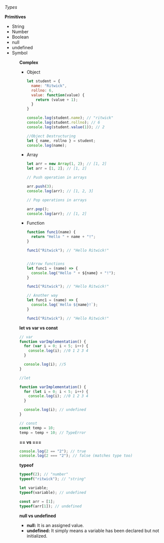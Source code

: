 *Types*

**Primitives**

<ul>
  <li>String</li>
  <li>Number</li>
  <li>Boolean</li>
  <li>null</li>
  <li>undefined</li>
  <li>Symbol</li>
<ul>

**Complex**

<ul>
  <li>Object</li>

```js
let student = {
  name: "Ritwick",
  rollno: 6,
  value: function(value) {
    return (value + 1);
  }
}

console.log(student.name); // "ritwick"
console.log(student.rollno); // 6
console.log(student.value(1)); // 2

//Object Destructuring
let { name, rollno } = student;
console.log(name);
```

<li>Array</li>


```js
let arr = new Array(1, 2); // [1, 2]
let arr = [1, 2]; // [1, 2]

// Push operation in arrays

arr.push(3);
console.log(arr); // [1, 2, 3]

// Pop operations in arrays

arr.pop();
console.log(arr); // [1, 2]
```

<li>Function</li>

```js
function func1(name) {
  return "Hello " + name + "!";
}

func1("Ritwick"); // "Hello Ritwick!"


//Arrow functions
let func1 = (name) => {
  console.log("Hello " + ${name} + "!");
}

func1("Ritwick"); // "Hello Ritwick!"

// Another way
let func1 = (name) => {
  console.log(`Hello ${name}!`);
}

func1("Ritwick"); // "Hello Ritwick!"
```
</ul>

**let vs var vs const**

```js
// var
function varImplementation() {
  for (var i = 0; i < 5; i++) {
    console.log(i); //0 1 2 3 4
  }

  console.log(i); //5
}

//let

function varImplementation() {
  for (let i = 0; i < 5; i++) {
    console.log(i); //0 1 2 3 4
  }

  console.log(i); // undefined
}

// const
const temp = 10;
temp = temp + 10; // TypeError
```

**== vs ===**

```js
console.log(2 == "2"); // true
console.log(2 === "2"); // false (matches type too)
```

**typeof**

```js
typeof(2); // "number"
typeof("ritwick"); // "string"

let variable;
typeof(variable); // undefined

const arr = [1];
typeof(arr[1]); // undefined
```

**null vs undefined**

<ul>
  <li><strong>null:</strong> It is an assigned value.</li>
  <li><strong>undefined:</strong> It simply means a variable has been declared but not initialized.</li>
</ul>
